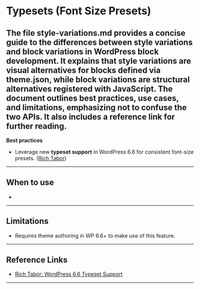 # Typesets (Font Size Presets)
The file style-variations.md provides a concise guide to the differences between style variations and block variations in WordPress block development. It explains that style variations are visual alternatives for blocks defined via theme.json, while block variations are structural alternatives registered with JavaScript. The document outlines best practices, use cases, and limitations, emphasizing not to confuse the two APIs. It also includes a reference link for further reading.
---

**Best practices**
- Leverage new **typeset support** in WordPress 6.6 for consistent font-size presets. ([Rich Tabor](https://rich.blog/wordpress-6-6/?utm_source=chatgpt.com))

---

## When to use
- 

---

## Limitations
- Requires theme authoring in WP 6.6+ to make use of this feature.

---

## Reference Links
- [Rich Tabor: WordPress 6.6 Typeset Support](https://rich.blog/wordpress-6-6/)

---
